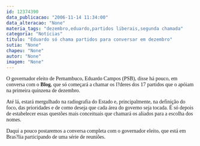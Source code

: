 ```yaml
---
id: 12374390
data_publicacao: "2006-11-14 11:34:00"
data_alteracao: "None"
materia_tags: "dezembro,eduardo,partidos liberais,segunda chamada"
categoria: "Notícias"
titulo: "Eduardo só chama partidos para conversar em dezembro"
sutia: "None"
chapeu: "None"
autor: "None"
imagem: "None"
---
```

<p><P><FONT face=Verdana>O governador eleito de Pernambuco, Eduardo Campos (PSB), disse há pouco, em conversa com o <STRONG>Blog</STRONG>, que só começará a chamar os l?deres dos 17 partidos que o apóiam na primeira quinzena de dezembro.</FONT></P></p>
<p><P><FONT face=Verdana>Até lá, estará mergulhado na radiografia do Estado e, principalmente, na definição do foco, das prioridades e de como deseja que cada área do governo seja tocada. É só depois de estabelecer essas questões mais conceituais que chamará os aliados para a escolha dos nomes.</FONT></P></p>
<p><P><FONT face=Verdana>Daqui a pouco postaremos a conversa completa com o governador eleito, que está em Bras?lia participando de uma série de reuniões.</FONT></P> </p>
